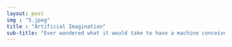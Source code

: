 ```yaml
---
layout: post
img : "5.jpeg"
title : "Artificial Imagination"
sub-title: "Ever wondered what it would take to have a machine conceive of hyper-realistic images?"
---
```

